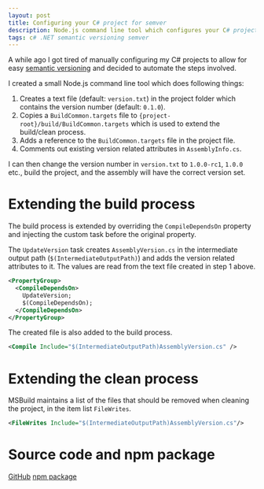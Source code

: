 ```yaml
---
layout: post
title: Configuring your C# project for semver
description: Node.js command line tool which configures your C# project to allow for easy versioning
tags: c# .NET semantic versioning semver
---
```


A while ago I got tired of manually configuring my C# projects to allow for easy [semantic versioning](<http://semver.org/>) and decided to automate the steps involved.

I created a small Node.js command line tool which does following things:

1. Creates a text file (default: `version.txt`) in the project folder which contains the version number (default: `0.1.0`).
2. Copies a `BuildCommon.targets` file to `{project-root}/build/BuildCommon.targets` which is used to extend the build/clean process.
3. Adds a reference to the `BuildCommon.targets` file in the project file.
4. Comments out existing version related attributes in `AssemblyInfo.cs`.

I can then change the version number in `version.txt` to `1.0.0-rc1`, `1.0.0` etc., build the project, and the assembly will have the correct version set. 

# Extending the build process

The build process is extended by overriding the `CompileDependsOn` property and injecting the custom task before the original property.

The `UpdateVersion` task creates `AssemblyVersion.cs` in the intermediate output path (`$(IntermediateOutputPath)`) and adds the version related attributes to it. The values are read from the text file created in step 1 above.

```xml
<PropertyGroup>
  <CompileDependsOn>
    UpdateVersion;
    $(CompileDependsOn);
  </CompileDependsOn>
</PropertyGroup>
``` 

The created file is also added to the build process.

```xml
<Compile Include="$(IntermediateOutputPath)AssemblyVersion.cs" />
```

# Extending the clean process

MSBuild maintains a list of the files that should be removed when cleaning the project, in the item list `FileWrites`.

```xml
<FileWrites Include="$(IntermediateOutputPath)AssemblyVersion.cs"/>
```

# Source code and npm package
[GitHub](<https://github.com/trydis/csversion>) 
[npm package](<https://www.npmjs.com/package/csversion>) 